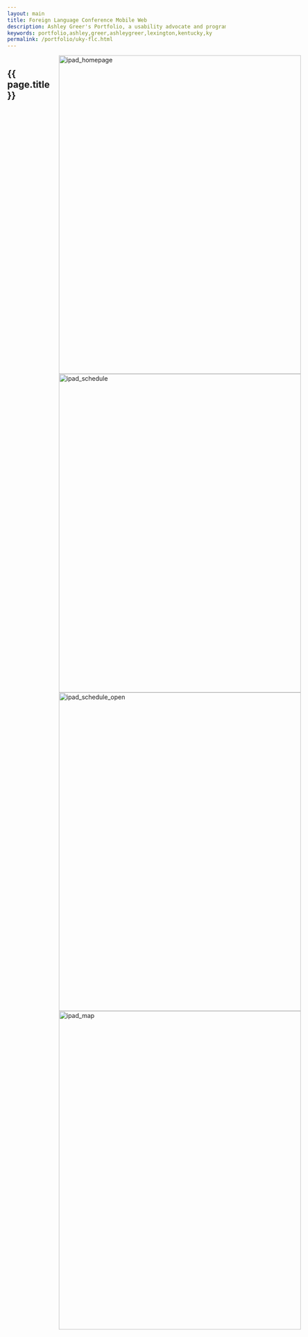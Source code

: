 ```yaml
---
layout: main
title: Foreign Language Conference Mobile Web
description: Ashley Greer's Portfolio, a usability advocate and programmer in Lexington, KY.
keywords: portfolio,ashley,greer,ashleygreer,lexington,kentucky,ky
permalink: /portfolio/uky-flc.html
---
```


<div class="sixteen columns">
	<h2>{{ page.title }}</h2>
	<div class="row">
		<img src="{{ site.baseurl }}/portfolio/images/uk_flc/ipad_homepage.jpg" alt="ipad_homepage" width="558" height="735" />
		<img src="{{ site.baseurl }}/portfolio/images/uk_flc/ipad_schedule.jpg" alt="ipad_schedule" width="558" height="735" />
		<img src="{{ site.baseurl }}/portfolio/images/uk_flc/ipad_schedule_open.jpg" alt="ipad_schedule_open" width="558" height="735" />
		<img src="{{ site.baseurl }}/portfolio/images/uk_flc/ipad_map.jpg" alt="ipad_map" width="558" height="735" />
	</div>
</div>
